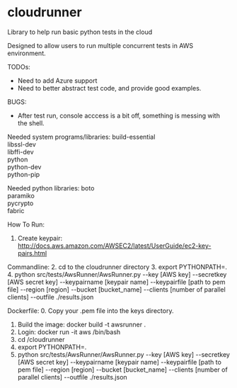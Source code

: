# cloudrunner
Library to help run basic python tests in the cloud

Designed to allow users to run multiple concurrent tests in AWS environment.

TODOs:
* Need to add Azure support
* Need to better abstract test code, and provide good examples.

BUGS:
* After test run, console acccess is a bit off, something is messing with the shell.

Needed system programs/libraries:
build-essential \
libssl-dev \
libffi-dev \
python \
python-dev \
python-pip

Needed python libraries:
boto \
paramiko \
pycrypto \
fabric



How To Run:
1. Create keypair: http://docs.aws.amazon.com/AWSEC2/latest/UserGuide/ec2-key-pairs.html


Commandline:
2. cd to the cloudrunner directory
3. export PYTHONPATH=.
4. python src/tests/AwsRunner/AwsRunner.py --key [AWS key] --secretkey [AWS secret key] --keypairname [keypair name] --keypairfile [path to pem file] --region [region] --bucket [bucket_name] --clients [number of parallel clients] --outfile ./results.json


Dockerfile:
0. Copy your .pem file into the keys directory.
1. Build the image:  docker build -t awsrunner .
2. Login: docker run -it aws /bin/bash
3. cd /cloudrunner
4. export PYTHONPATH=.
4. python src/tests/AwsRunner/AwsRunner.py --key [AWS key] --secretkey [AWS secret key] --keypairname [keypair name] --keypairfile [path to pem file] --region [region] --bucket [bucket_name] --clients [number of parallel clients] --outfile ./results.json

